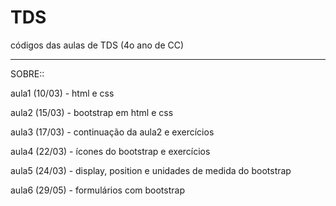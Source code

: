 # TDS
códigos das aulas de TDS (4o ano de CC)

________________________________________________________________________________

SOBRE::

aula1 (10/03) - html e css

aula2 (15/03) - bootstrap em html e css

aula3 (17/03) - continuação da aula2 e exercícios

aula4 (22/03) - ícones do bootstrap e exercícios

aula5 (24/03) - display, position e unidades de medida do bootstrap

aula6 (29/05) - formulários com bootstrap
